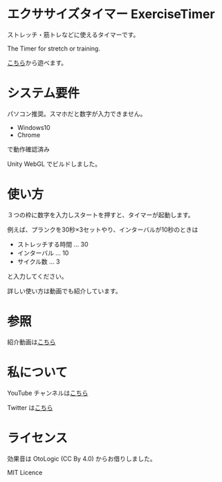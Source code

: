 # エクササイズタイマー ExerciseTimer
ストレッチ・筋トレなどに使えるタイマーです。<br>

The Timer for stretch or training.

[こちら](https://musemyuzu.github.io/ExerciseTimer/)から遊べます。

# システム要件
パソコン推奨。スマホだと数字が入力できません。<br>

- Windows10
- Chrome

で動作確認済み

Unity WebGL でビルドしました。

# 使い方
３つの枠に数字を入力しスタートを押すと、タイマーが起動します。<br>

例えば、プランクを30秒×3セットやり、インターバルが10秒のときは

- ストレッチする時間 … 30
- インターバル … 10
- サイクル数 … 3

と入力してください。

詳しい使い方は動画でも紹介しています。

# 参照
紹介動画は[こちら](https://youtu.be/a8VNQ5FaQl0)

# 私について
YouTube チャンネルは[こちら](https://www.youtube.com/channel/UC71_UDvWYvzwG6y4rDdH4Kg)

Twitter は[こちら](https://twitter.com/musemyuzu)

# ライセンス
効果音は OtoLogic (CC By 4.0) からお借りしました。

MIT Licence
